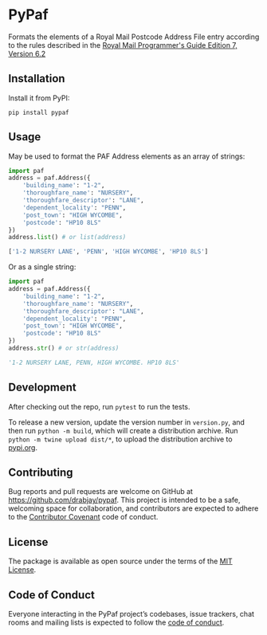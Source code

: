 # PyPaf

Formats the elements of a Royal Mail Postcode Address File entry according to the rules described in the [Royal Mail Programmer's Guide Edition 7, Version 6.2](https://www.poweredbypaf.com/wp-content/uploads/2024/11/Latest-Programmers_guide_Edition-7-Version-6-2.pdf)

## Installation

Install it from PyPI:

    pip install pypaf

## Usage

May be used to format the PAF Address elements as an array of strings:

```python
import paf
address = paf.Address({
    'building_name': "1-2",
    'thoroughfare_name': "NURSERY",
    'thoroughfare_descriptor': "LANE",
    'dependent_locality': "PENN",
    'post_town': "HIGH WYCOMBE",
    'postcode': "HP10 8LS"
})
address.list() # or list(address)

['1-2 NURSERY LANE', 'PENN', 'HIGH WYCOMBE', 'HP10 8LS']
```

Or as a single string:

```python
import paf
address = paf.Address({
    'building_name': "1-2",
    'thoroughfare_name': "NURSERY",
    'thoroughfare_descriptor': "LANE",
    'dependent_locality': "PENN",
    'post_town': "HIGH WYCOMBE",
    'postcode': "HP10 8LS"
})
address.str() # or str(address)

'1-2 NURSERY LANE, PENN, HIGH WYCOMBE. HP10 8LS'
```

## Development

After checking out the repo, run `pytest` to run the tests.

To release a new version, update the version number in `version.py`, and then run `python -m build`, which will create a distribution archive. Run `python -m twine upload dist/*`, to upload the distribution archive to [pypi.org](https://pypi.org).

## Contributing

Bug reports and pull requests are welcome on GitHub at https://github.com/drabjay/pypaf. This project is intended to be a safe, welcoming space for collaboration, and contributors are expected to adhere to the [Contributor Covenant](http://contributor-covenant.org) code of conduct.

## License

The package is available as open source under the terms of the [MIT License](http://opensource.org/licenses/MIT).

## Code of Conduct

Everyone interacting in the PyPaf project’s codebases, issue trackers, chat rooms and mailing lists is expected to follow the [code of conduct](https://github.com/drabjayc/pypaf/blob/master/CODE_OF_CONDUCT.md).